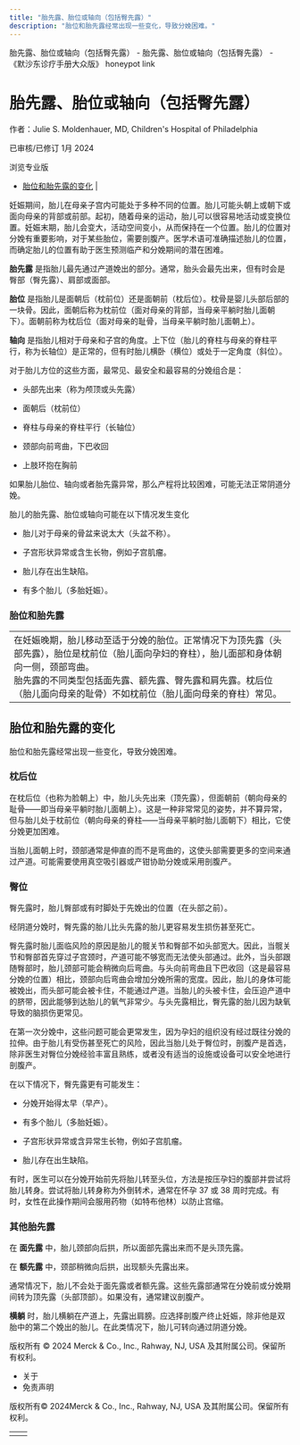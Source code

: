 ```yaml
---
title: "胎先露、胎位或轴向（包括臀先露）"
description: "胎位和胎先露经常出现一些变化，导致分娩困难。"
---
```


﻿胎先露、胎位或轴向（包括臀先露） \- 胎先露、胎位或轴向（包括臀先露） \- 《默沙东诊疗手册大众版》 honeypot link

# 胎先露、胎位或轴向（包括臀先露）

作者：Julie S. Moldenhauer, MD, Children's Hospital of Philadelphia

已审核/已修订 1月 2024

浏览专业版

- [胎位和胎先露的变化](#胎位和胎先露的变化_v26386304_zh) \|

妊娠期间，胎儿在母亲子宫内可能处于多种不同的位置。胎儿可能头朝上或朝下或面向母亲的背部或前部。起初，随着母亲的运动，胎儿可以很容易地活动或变换位置。妊娠末期，胎儿会变大，活动空间变小，从而保持在一个位置。胎儿的位置对分娩有重要影响，对于某些胎位，需要剖腹产。医学术语可准确描述胎儿的位置，而确定胎儿的位置有助于医生预测临产和分娩期间的潜在困难。

**胎先露** 是指胎儿最先通过产道娩出的部分。通常，胎头会最先出来，但有时会是臀部（臀先露）、肩部或面部。

**胎位** 是指胎儿是面朝后（枕前位）还是面朝前（枕后位）。枕骨是婴儿头部后部的一块骨。因此，面朝后称为枕前位（面对母亲的背部，当母亲平躺时胎儿面朝下）。面朝前称为枕后位（面对母亲的耻骨，当母亲平躺时胎儿面朝上）。

**轴向** 是指胎儿相对于母亲和子宫的角度。上下位（胎儿的脊柱与母亲的脊柱平行，称为长轴位）是正常的，但有时胎儿横卧（横位）或处于一定角度（斜位）。

对于胎儿方位的这些方面，最常见、最安全和最容易的分娩组合是：

- 头部先出来（称为颅顶或头先露）

- 面朝后（枕前位）

- 脊柱与母亲的脊柱平行（长轴位）

- 颈部向前弯曲，下巴收回

- 上肢环抱在胸前


如果胎儿胎位、轴向或者胎先露异常，那么产程将比较困难，可能无法正常阴道分娩。

胎儿的胎先露、胎位或轴向可能在以下情况发生变化

- 胎儿对于母亲的骨盆来说太大（头盆不称）。

- 子宫形状异常或含生长物，例如子宫肌瘤。

- 胎儿存在出生缺陷。

- 有多个胎儿（多胎妊娠）。


### 胎位和胎先露

|     |
| --- |
| 在妊娠晚期，胎儿移动至适于分娩的胎位。正常情况下为顶先露（头部先露），胎位是枕前位（胎儿面向孕妇的脊柱），胎儿面部和身体朝向一侧，颈部弯曲。<br>胎先露的不同类型包括面先露、额先露、臀先露和肩先露。枕后位（胎儿面向母亲的耻骨）不如枕前位（胎儿面向母亲的脊柱）常见。<br> |

## 胎位和胎先露的变化

胎位和胎先露经常出现一些变化，导致分娩困难。

### 枕后位

在枕后位（也称为脸朝上）中，胎儿头先出来（顶先露），但面朝前（朝向母亲的耻骨——即当母亲平躺时胎儿面朝上）。这是一种非常常见的姿势，并不算异常，但与胎儿处于枕前位（朝向母亲的脊柱——当母亲平躺时胎儿面朝下）相比，它使分娩更加困难。

当胎儿面朝上时，颈部通常是伸直的而不是弯曲的，这使头部需要更多的空间来通过产道。可能需要使用真空吸引器或产钳协助分娩或采用剖腹产。

### 臀位

臀先露时，胎儿臀部或有时脚处于先娩出的位置（在头部之前）。

经阴道分娩时，臀先露的胎儿比头先露的胎儿更容易发生损伤甚至死亡。

臀先露时胎儿面临风险的原因是胎儿的髋关节和臀部不如头部宽大。因此，当髋关节和臀部首先穿过子宫颈时，产道可能不够宽而无法使头部通过。此外，当头部跟随臀部时，胎儿颈部可能会稍微向后弯曲。与头向前弯曲且下巴收回（这是最容易分娩的位置）相比，颈部向后弯曲会增加分娩所需的宽度。因此，胎儿的身体可能被娩出，而头部可能会被卡住，不能通过产道。当胎儿的头被卡住，会压迫产道中的脐带，因此能够到达胎儿的氧气非常少。与头先露相比，臀先露的胎儿因为缺氧导致的脑损伤更常见。

在第一次分娩中，这些问题可能会更常发生，因为孕妇的组织没有经过既往分娩的拉伸。由于胎儿有受伤甚至死亡的风险，因此当胎儿处于臀位时，剖腹产是首选，除非医生对臀位分娩经验丰富且熟练，或者没有适当的设施或设备可以安全地进行剖腹产。

在以下情况下，臀先露更有可能发生：

- 分娩开始得太早（早产）。

- 有多个胎儿（多胎妊娠）。

- 子宫形状异常或含异常生长物，例如子宫肌瘤。

- 胎儿存在出生缺陷。


有时，医生可以在分娩开始前先将胎儿转至头位，方法是按压孕妇的腹部并尝试将胎儿转身。尝试将胎儿转身称为外倒转术，通常在怀孕 37 或 38 周时完成。有时，女性在此操作期间会服用药物（如特布他林）以防止宫缩。

### 其他胎先露

在 **面先露** 中，胎儿颈部向后拱，所以面部先露出来而不是头顶先露。

在 **额先露** 中，颈部稍微向后拱，出现额头先露出来。

通常情况下，胎儿不会处于面先露或者额先露。这些先露部通常在分娩前或分娩期间转为顶先露（头部顶部）。如果没有，通常建议剖腹产。

**横躺** 时，胎儿横躺在产道上，先露出肩膀。应选择剖腹产终止妊娠，除非他是双胎中的第二个娩出的胎儿。在此类情况下，胎儿可转向通过阴道分娩。



版权所有 © 2024
Merck & Co., Inc., Rahway, NJ, USA 及其附属公司。保留所有权利。

- 关于
- 免责声明

版权所有© 2024Merck & Co., Inc., Rahway, NJ, USA 及其附属公司。保留所有权利。

|     |     |
| --- | --- |
|  |  |